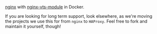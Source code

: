 [nginx](https://www.nginx.com) with [nginx-vts-module](https://github.com/vozlt/nginx-module-vts) in Docker.

If you are looking for long term support, look elsewhere, as we're moving the projects we use this for from `nginx` to `HAProxy`. Feel free to fork and maintain it yourself, though!
